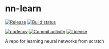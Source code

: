 # nn-learn

[![Release](https://img.shields.io/github/v/release/danielgrzenda/nn-learn)](https://img.shields.io/github/v/release/danielgrzenda/nn-learn)
[![Build status](https://img.shields.io/github/actions/workflow/status/danielgrzenda/nn-learn/main.yml?branch=main)](https://github.com/danielgrzenda/nn-learn/actions/workflows/main.yml?query=branch%3Amain)

[![codecov](https://codecov.io/gh/danielgrzenda/nn-learn/graph/badge.svg?token=VYZSQ0JMXG)](https://codecov.io/gh/danielgrzenda/nn-learn)
[![Commit activity](https://img.shields.io/github/commit-activity/m/danielgrzenda/nn-learn)](https://img.shields.io/github/commit-activity/m/danielgrzenda/nn-learn)
[![License](https://img.shields.io/github/license/danielgrzenda/nn-learn)](https://img.shields.io/github/license/danielgrzenda/nn-learn)

A repo for learning neural networks from scratch
